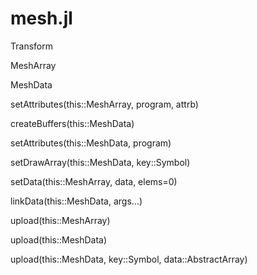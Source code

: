 # mesh.jl

Transform

MeshArray

MeshData

setAttributes(this::MeshArray, program, attrb)

createBuffers(this::MeshData)

setAttributes(this::MeshData, program)

setDrawArray(this::MeshData, key::Symbol)

setData(this::MeshArray, data, elems=0)

linkData(this::MeshData, args...)

upload(this::MeshArray)

upload(this::MeshData)

upload(this::MeshData, key::Symbol, data::AbstractArray)
